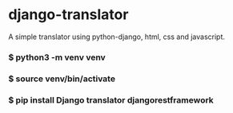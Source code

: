 # django-translator
A simple translator using python-django, html, css and javascript.
### $ python3 -m venv venv
### $ source venv/bin/activate
### $ pip install Django translator djangorestframework
